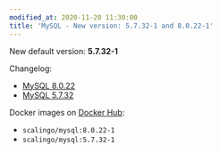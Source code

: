 ```yaml
---
modified_at: 2020-11-20 11:30:00
title: 'MySQL - New version: 5.7.32-1 and 8.0.22-1'
---
```


New default version: **5.7.32-1**

Changelog:
* [MySQL 8.0.22](https://dev.mysql.com/doc/relnotes/mysql/8.0/en/news-8-0-22.html)
* [MySQL 5.7.32](https://dev.mysql.com/doc/relnotes/mysql/5.7/en/news-5-7-32.html)

Docker images on [Docker Hub](https://hub.docker.com/r/scalingo/mysql):

* `scalingo/mysql:8.0.22-1`
* `scalingo/mysql:5.7.32-1`
